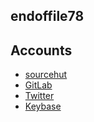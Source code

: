 ## endoffile78

## Accounts

- [sourcehut](https://git.sr.ht/~endoffile78)
- [GitLab](https://gitlab.com/endoffile78)
- [Twitter](https://twitter.com/endoffile78)
- [Keybase](https://keybase.io/endoffile78)

